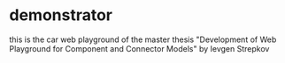 # demonstrator

this is the car web playground of the master thesis "Development of Web Playground for Component and Connector Models" by Ievgen Strepkov

